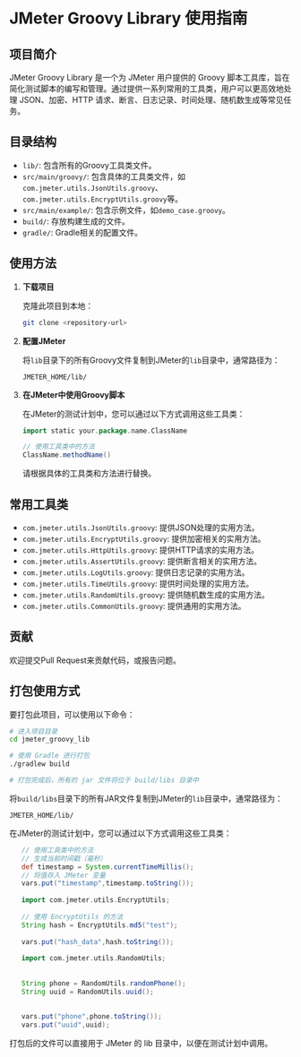# JMeter Groovy Library 使用指南

## 项目简介

JMeter Groovy Library 是一个为 JMeter 用户提供的 Groovy 脚本工具库，旨在简化测试脚本的编写和管理。通过提供一系列常用的工具类，用户可以更高效地处理 JSON、加密、HTTP 请求、断言、日志记录、时间处理、随机数生成等常见任务。

## 目录结构

- `lib/`: 包含所有的Groovy工具类文件。
- `src/main/groovy/`: 包含具体的工具类文件，如`com.jmeter.utils.JsonUtils.groovy`、`com.jmeter.utils.EncryptUtils.groovy`等。
- `src/main/example/`: 包含示例文件，如`demo_case.groovy`。
- `build/`: 存放构建生成的文件。
- `gradle/`: Gradle相关的配置文件。

## 使用方法

1. **下载项目**
   
   克隆此项目到本地：
   ```bash
   git clone <repository-url>
   ```

2. **配置JMeter**

   将`lib`目录下的所有Groovy文件复制到JMeter的`lib`目录中，通常路径为：
   ```
   JMETER_HOME/lib/
   ```

3. **在JMeter中使用Groovy脚本**

   在JMeter的测试计划中，您可以通过以下方式调用这些工具类：
   
   ```groovy
   import static your.package.name.ClassName
   
   // 使用工具类中的方法
   ClassName.methodName()
   ```

   请根据具体的工具类和方法进行替换。

## 常用工具类

- `com.jmeter.utils.JsonUtils.groovy`: 提供JSON处理的实用方法。
- `com.jmeter.utils.EncryptUtils.groovy`: 提供加密相关的实用方法。
- `com.jmeter.utils.HttpUtils.groovy`: 提供HTTP请求的实用方法。
- `com.jmeter.utils.AssertUtils.groovy`: 提供断言相关的实用方法。
- `com.jmeter.utils.LogUtils.groovy`: 提供日志记录的实用方法。
- `com.jmeter.utils.TimeUtils.groovy`: 提供时间处理的实用方法。
- `com.jmeter.utils.RandomUtils.groovy`: 提供随机数生成的实用方法。
- `com.jmeter.utils.CommonUtils.groovy`: 提供通用的实用方法。

## 贡献

欢迎提交Pull Request来贡献代码，或报告问题。

## 打包使用方式

要打包此项目，可以使用以下命令：

```bash
# 进入项目目录
cd jmeter_groovy_lib

# 使用 Gradle 进行打包
./gradlew build

# 打包完成后，所有的 jar 文件将位于 build/libs 目录中
```

将`build/libs`目录下的所有JAR文件复制到JMeter的`lib`目录中，通常路径为：
```
JMETER_HOME/lib/
```
在JMeter的测试计划中，您可以通过以下方式调用这些工具类：
```groovy
   // 使用工具类中的方法
   // 生成当前时间戳（毫秒）
   def timestamp = System.currentTimeMillis();
   // 将值存入 JMeter 变量
   vars.put("timestamp",timestamp.toString());
   
   import com.jmeter.utils.EncryptUtils;
   
   // 使用 EncryptUtils 的方法
   String hash = EncryptUtils.md5("test");
   
   vars.put("hash_data",hash.toString());
   
   import com.jmeter.utils.RandomUtils;
   
   
   String phone = RandomUtils.randomPhone();
   String uuid = RandomUtils.uuid();
   
   
   vars.put("phone",phone.toString());
   vars.put("uuid",uuid);

```

打包后的文件可以直接用于 JMeter 的 lib 目录中，以便在测试计划中调用。 

